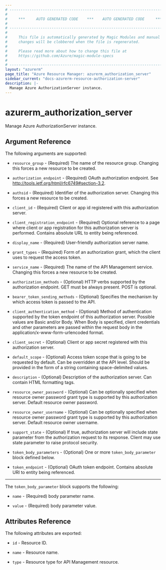 ```yaml
---
# ----------------------------------------------------------------------------
#
#     ***     AUTO GENERATED CODE    ***    AUTO GENERATED CODE     ***
#
# ----------------------------------------------------------------------------
#
#     This file is automatically generated by Magic Modules and manual
#     changes will be clobbered when the file is regenerated.
#
#     Please read more about how to change this file at
#     https://github.com/Azure/magic-module-specs
#
# ----------------------------------------------------------------------------
layout: "azurerm"
page_title: "Azure Resource Manager: azurerm_authorization_server"
sidebar_current: "docs-azurerm-resource-authorization-server"
description: |-
  Manage Azure AuthorizationServer instance.
---
```


# azurerm_authorization_server

Manage Azure AuthorizationServer instance.


## Argument Reference

The following arguments are supported:

* `resource_group` - (Required) The name of the resource group. Changing this forces a new resource to be created.

* `authorization_endpoint` - (Required) OAuth authorization endpoint. See http://tools.ietf.org/html/rfc6749#section-3.2.

* `authsid` - (Required) Identifier of the authorization server. Changing this forces a new resource to be created.

* `client_id` - (Required) Client or app id registered with this authorization server.

* `client_registration_endpoint` - (Required) Optional reference to a page where client or app registration for this authorization server is performed. Contains absolute URL to entity being referenced.

* `display_name` - (Required) User-friendly authorization server name.

* `grant_types` - (Required) Form of an authorization grant, which the client uses to request the access token.

* `service_name` - (Required) The name of the API Management service. Changing this forces a new resource to be created.

* `authorization_methods` - (Optional) HTTP verbs supported by the authorization endpoint. GET must be always present. POST is optional.

* `bearer_token_sending_methods` - (Optional) Specifies the mechanism by which access token is passed to the API.

* `client_authentication_method` - (Optional) Method of authentication supported by the token endpoint of this authorization server. Possible values are Basic and/or Body. When Body is specified, client credentials and other parameters are passed within the request body in the application/x-www-form-urlencoded format.

* `client_secret` - (Optional) Client or app secret registered with this authorization server.

* `default_scope` - (Optional) Access token scope that is going to be requested by default. Can be overridden at the API level. Should be provided in the form of a string containing space-delimited values.

* `description` - (Optional) Description of the authorization server. Can contain HTML formatting tags.

* `resource_owner_password` - (Optional) Can be optionally specified when resource owner password grant type is supported by this authorization server. Default resource owner password.

* `resource_owner_username` - (Optional) Can be optionally specified when resource owner password grant type is supported by this authorization server. Default resource owner username.

* `support_state` - (Optional) If true, authorization server will include state parameter from the authorization request to its response. Client may use state parameter to raise protocol security.

* `token_body_parameters` - (Optional) One or more `token_body_parameter` block defined below.

* `token_endpoint` - (Optional) OAuth token endpoint. Contains absolute URI to entity being referenced.

---

The `token_body_parameter` block supports the following:

* `name` - (Required) body parameter name.

* `value` - (Required) body parameter value.

## Attributes Reference

The following attributes are exported:

* `id` - Resource ID.

* `name` - Resource name.

* `type` - Resource type for API Management resource.
